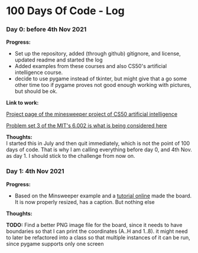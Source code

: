 # 100 Days Of Code - Log

### Day 0: before 4th Nov 2021

**Progress:** 
- Set up the repository, added (through github) gitignore, and license, updated readme and started the log
- Added examples from these courses and also CS50's artificial intelligence course.
- decide to use pygame instead of tkinter, but might give that a go some other time too if pygame proves not good enough working with pictures, but should be ok.

**Link to work:**

[Project page of the minesweeper project of CS50 artificial intelligence](https://cs50.harvard.edu/ai/2020/projects/1/minesweeper/)

[Problem set 3 of the MIT's 6.002 is what is being considered here](https://ocw.mit.edu/courses/electrical-engineering-and-computer-science/6-0002-introduction-to-computational-thinking-and-data-science-fall-2016/assignments/ٰ)

**Thoughts:**  
I started this in July and then quit immediately, which is not the point of 100 days of code. That is why I am calling everything before day 0, and 4th Nov. as day 1. I should stick to the challenge from now on.


### Day 1: 4th Nov 2021

**Progress:** 
- Based on the Minsweeper example and a [tutorial online](https://dr0id.bitbucket.io/legacy/pygame_tutorial00.html) made the board. It is now properly resized, has a caption. But nothing else

**Thoughts:** 

**TODO:** 
Find a better PNG image file for the board, since it needs to have boundaries so that I can print the coordinates (A..H and 1..8). it might need to later be refactored into a class so that multiple instances of it can be run, since pygame supports only one screen



